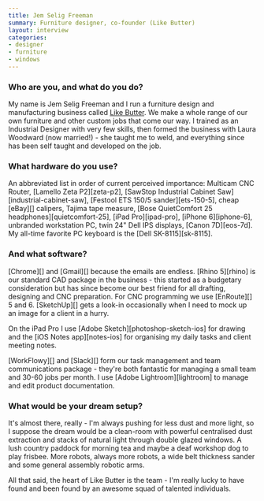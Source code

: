 ```yaml
---
title: Jem Selig Freeman
summary: Furniture designer, co-founder (Like Butter)
layout: interview
categories:
- designer
- furniture
- windows
---
```


### Who are you, and what do you do?

My name is Jem Selig Freeman and I run a furniture design and manufacturing business called [Like Butter](http://likebutter.com.au/ "Jem's furniture design company website."). We make a whole range of our own furniture and other custom jobs that come our way. I trained as an Industrial Designer with very few skills, then formed the business with Laura Woodward (now married!) - she taught me to weld, and everything since has been self taught and developed on the job.

### What hardware do you use?

An abbreviated list in order of current perceived importance: Multicam CNC Router, [Lamello Zeta P2][zeta-p2], [SawStop Industrial Cabinet Saw][industrial-cabinet-saw], [Festool ETS 150/5 sander][ets-150-5], cheap [eBay][] calipers, Tajima tape measure, [Bose QuietComfort 25 headphones][quietcomfort-25], [iPad Pro][ipad-pro], [iPhone 6][iphone-6], unbranded workstation PC, twin 24" Dell IPS displays, [Canon 7D][eos-7d]. My all-time favorite PC keyboard is the [Dell SK-8115][sk-8115].

### And what software?

[Chrome][] and [Gmail][] because the emails are endless. [Rhino 5][rhino] is our standard CAD package in the business - this started as a budgetary consideration but has since become our best friend for all drafting, designing and CNC preparation. For CNC programming we use [EnRoute][] 5 and 6. [SketchUp][] gets a look-in occasionally when I need to mock up an image for a client in a hurry.

On the iPad Pro I use [Adobe Sketch][photoshop-sketch-ios] for drawing and the [iOS Notes app][notes-ios] for organising my daily tasks and client meeting notes.

[WorkFlowy][] and [Slack][] form our task management and team communications package - they're both fantastic for managing a small team and 30-60 jobs per month. I use [Adobe Lightroom][lightroom] to manage and edit product documentation.

### What would be your dream setup?

It's almost there, really - I'm always pushing for less dust and more light, so I suppose the dream would be a clean-room with powerful centralised dust extraction and stacks of natural light through double glazed windows. A lush country paddock for morning tea and maybe a deaf workshop dog to play frisbee. More robots, always more robots, a wide belt thickness sander and some general assembly robotic arms.

All that said, the heart of Like Butter is the team - I'm really lucky to have found and been found by an awesome squad of talented individuals.
